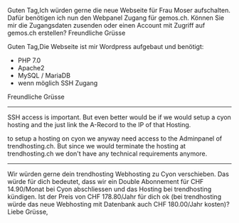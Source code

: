 Guten Tag,Ich würden gerne die neue Webseite für Frau Moser aufschalten. Dafür benötigen ich nun den Webpanel Zugang für gemos.ch. Können Sie mir die Zugangsdaten zusenden oder einen Account mit Zugriff auf gemos.ch erstellen? Freundliche Grüsse



Guten Tag,Die Webseite ist mir Wordpress aufgebaut und benötigt:

- PHP 7.0
- Apache2
- MySQL / MariaDB
- wenn möglich SSH Zugang

Freundliche Grüsse



----



SSH access is important. But even better would be if we would setup a cyon hosting and the just link the A-Record to the IP of that Hosting.



to setup a hosting on cyon we anyway need access to the Adminpanel of trendhosting.ch. But since we would terminate the hosting at trendhosting.ch we don't have any technical requirements anymore.



---



Wir würden gerne dein trendhosting Webhosting zu Cyon verschieben. Das würde für dich bedeutet, dass wir ein Double Abonnement für CHF 14.90/Monat bei Cyon abschliessen und das Hosting bei trendhosting kündigen.
Ist der Preis von CHF 178.80/Jahr für dich ok (bei trendhosting würde das neue Webhosting mit Datenbank auch CHF 180.00/Jahr kosten)?
Liebe Grüsse,